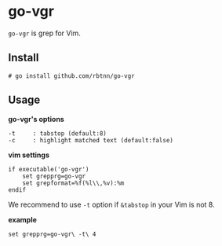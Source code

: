 
# go-vgr

`go-vgr` is grep for Vim.

## Install

```
# go install github.com/rbtnn/go-vgr
```

## Usage

__go-vgr's options__
```
-t     : tabstop (default:8)
-c     : highlight matched text (default:false)
```

__vim settings__
```
if executable('go-vgr')
	set grepprg=go-vgr
	set grepformat=%f(%l\\,%v):%m
endif
```

We recommend to use `-t` option if `&tabstop` in your Vim is not 8.

__example__
```
set grepprg=go-vgr\ -t\ 4
```

